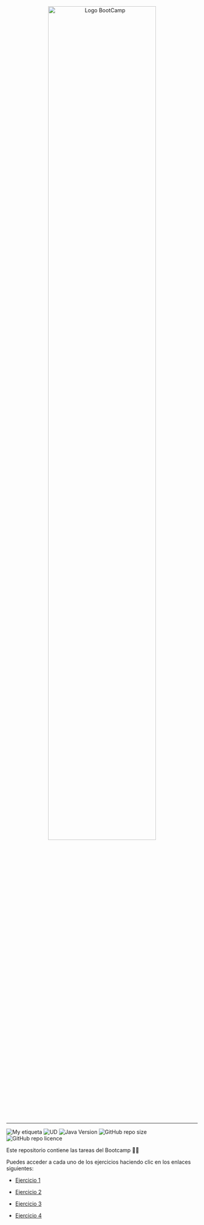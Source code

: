 <div align="center"><img width="75%"  src="./utils/BootCamp.gif"  alt="Logo BootCamp" /></div>
<hr>

![My etiqueta](https://img.shields.io/badge/David%20Maza-DiveCode%F0%9F%90%99-blue) ![UD](https://img.shields.io/badge/TA-3a-orange)  ![Java Version](https://img.shields.io/badge/java-v8-red) ![GitHub repo size](https://img.shields.io/github/repo-size/d-maza/mystrore_back-MEAN) ![GitHub repo licence](https://img.shields.io/github/license/d-maza/mystrore_back-MEAN) 

 Este repositorio contiene las tareas del Bootcamp 👨‍💻


Puedes acceder a cada uno de los ejercicios haciendo clic en los enlaces siguientes:


- [Ejercicio 1](https://github.com/TECHMA-Bootcamp-FullStack-Java-Angular/dmb-tsys-java-2909-ta03a/blob/main/ClassInteger1.java) 

- [Ejercicio 2](https://github.com/TECHMA-Bootcamp-FullStack-Java-Angular/dmb-tsys-java-2909-ta03a/blob/main/Comentario.java) 

- [Ejercicio 3](https://github.com/TECHMA-Bootcamp-FullStack-Java-Angular/dmb-tsys-java-2909-ta03a/blob/main/ComentarioVariasLineas.java) 

- [Ejercicio 4](https://github.com/TECHMA-Bootcamp-FullStack-Java-Angular/dmb-tsys-java-2909-ta03a/blob/main/HolaMundo.java)
  
